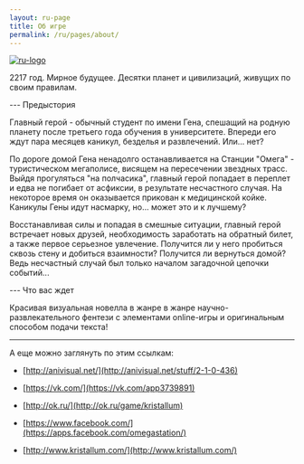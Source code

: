 ```yaml
---
layout: ru-page
title: Об игре
permalink: /ru/pages/about/
---
```


[![ru-logo](http://gamerotor.com/images_ldu/_api/img/gamepromo3.png)](http://www.kristallum.com)

2217 год. Мирное будущее. Десятки планет и цивилизаций, живущих по своим правилам.

--- Предыстория

Главный герой - обычный студент по имени Гена, спешащий на родную планету после третьего года обучения в университете. Впереди его ждут пара месяцев каникул, безделья и развлечений. Или... нет?

По дороге домой Гена ненадолго останавливается на Станции "Омега" - туристическом мегаполисе, висящем на пересечении звездных трасс. Выйдя прогуляться "на полчасика", главный герой попадает в переплет и едва не погибает от асфиксии, в результате несчастного случая. На некоторое время он оказывается прикован к медицинской койке. Каникулы Гены идут насмарку, но... может это и к лучшему?

Восстанавливая силы и попадая в смешные ситуации, главный герой встречает новых друзей, необходимость заработать на обратный билет, а также первое серьезное увлечение. Получится ли у него пробиться сквозь стену и добиться взаимности? Получится ли вернуться домой? Ведь несчастный случай был только началом загадочной цепочки событий...

--- Что вас ждет

Красивая визуальная новелла в жанре в жанре научно-развлекательного фентези с элементами online-игры и оригинальным способом подачи текста!

---
А еще можно заглянуть по этим ссылкам:

* [http://anivisual.net/](http://anivisual.net/stuff/2-1-0-436)

* [https://vk.com/](https://vk.com/app3739891)

* [http://ok.ru/](http://ok.ru/game/kristallum)

* [https://www.facebook.com/](https://apps.facebook.com/omegastation/)

* [http://www.kristallum.com/](http://www.kristallum.com/)
